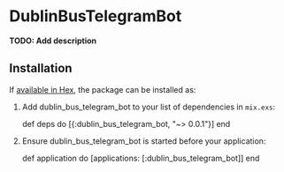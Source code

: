 # DublinBusTelegramBot

**TODO: Add description**

## Installation

If [available in Hex](https://hex.pm/docs/publish), the package can be installed as:

  1. Add dublin_bus_telegram_bot to your list of dependencies in `mix.exs`:

        def deps do
          [{:dublin_bus_telegram_bot, "~> 0.0.1"}]
        end

  2. Ensure dublin_bus_telegram_bot is started before your application:

        def application do
          [applications: [:dublin_bus_telegram_bot]]
        end

